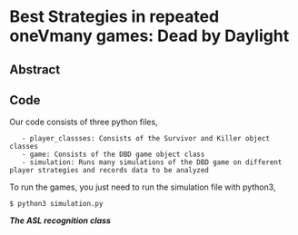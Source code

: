 # Best Strategies in repeated oneVmany games: Dead by Daylight


## Abstract



## Code

Our code consists of three python files,

       - player_classses: Consists of the Survivor and Killer object classes
       - game: Consists of the DBD game object class
       - simulation: Runs many simulations of the DBD game on different player strategies and records data to be analyzed
       
 To run the games, you just need to run the simulation file with python3,
 
 ```
 $ python3 simulation.py
 ```


_**The ASL recognition class**_



                

